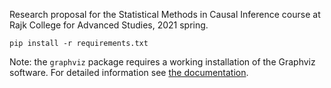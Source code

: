 Research proposal for the Statistical Methods in Causal Inference course at Rajk College for Advanced Studies, 2021 spring.

`pip install -r requirements.txt`

Note: the `graphviz` package requires a working installation of the Graphviz software. For detailed information see [the documentation](https://graphviz.readthedocs.io/en/stable/).
